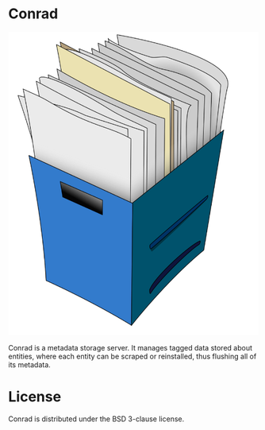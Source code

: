 Conrad
======

<img src="https://raw.githubusercontent.com/getslash/conrad/master/webapp/public/assets/img/conrad.svg">

Conrad is a metadata storage server. It manages tagged data stored about entities, where each entity can be scraped or reinstalled, thus flushing all of its metadata.



License
=======

Conrad is distributed under the BSD 3-clause license.
